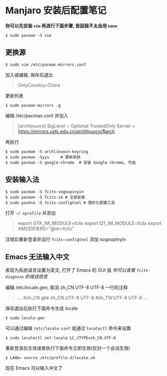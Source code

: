 # Manjaro 安装后配置笔记

**你可以先安装 `vim` 再进行下面步骤, 皆因我不太会用 `nano`**

```shell
$ sudo pacman -S vim
```

## 更换源

```shell
$ sudo vim /etc/pacman-mirrors.conf
```

加入或编辑, 保存后退出

> OnlyCountry=China

更新列表

```shell
$ sudo pacman-mirrors -g
```

编辑 /etc/pacman.conf 并加入

> [archlinuxcn]
> SigLevel = Optional TrustedOnly
> Server = https://mirrors.ustc.edu.cn/archlinuxcn/$arch

再执行

```shell
$ sudo pacman -S archlinuxcn-keyring
$ sudo pacman -Syyu		# 更新系统
$ sudo pacman -S google-chrome	# 安装 Google Chrome, 可选	
```

## 安装输入法

```shell
$ sudo pacman -S fcitx-sogoupinyin
$ sudo pacman -S fcitx-im # 全部安装
$ sudo pacmna -S fcitx-configtool # 图形化配置工具
```

打开 `~/.xprofile` 并添加

> export GTK_IM_MODULE=fcitx
> export QT_IM_MODULE=fcitx
> export XMODIFIERS="@im=fcitx"

注销后重新登录并运行 `fcitx-configtool` 添加 sogoupinyin

## Emacs 无法输入中文

表现为系统语言设置为英文, 打开了 Emacs 的 GUI 版
*你可以查看 `fcitx-diagnose` 的错误信息*

编辑 /etc/locale.gen, 取消 zh_CN.UTF-8 UTF-8 一行的注释

> ...
> #zh_CN gbk
> zh_CN.UTF-8 UTF-8
> #zh_TW.UTF-8 UTF-8
> ...

保存退出后执行下面命令生成 locale

```shell
$ sudo locale-gen
```

可以通过编辑 `/etc/locale.conf` 或通过 `localectl` 命令来设置

```shell
$ sudo localectl set-locale LC_CTYPE=zh_CN.UTF-8
```

重新登录后生效或者执行下面命令立即生效(仅对一个会话生效)

```shell
$ LANG= source /etc/profile.d/locale.sh
```

现在 Emacs 可以输入中文了